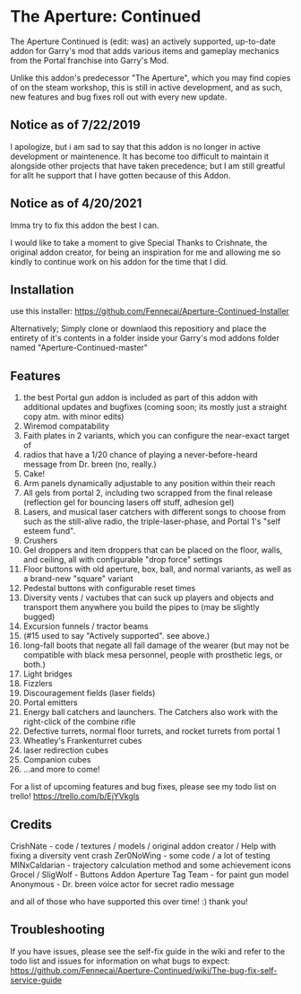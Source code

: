 # The Aperture: Continued

The Aperture Continued is (edit: was) an actively supported, up-to-date addon for Garry's mod that adds various items and gameplay mechanics from the Portal franchise into Garry's Mod.

Unlike this addon's predecessor "The Aperture", which you may find copies of on the steam workshop, this is still in active development, and as such, new features and bug fixes roll out with every new update.

## Notice as of 7/22/2019
I apologize, but i am sad to say that this addon is no longer in active development or maintenence.
It has become too difficult to maintain it alongside other projects that have taken precedence; but I am still greatful for allt he support that I have gotten because of this Addon.

## Notice as of 4/20/2021
Imma try to fix this addon the best I can.

I would like to take a moment to give Special Thanks to Crishnate, the original addon creator, for being an inspiration for me and allowing me so kindly to continue work on his addon for the time that I did.

## Installation

use this installer:
https://github.com/Fennecai/Aperture-Continued-Installer

Alternatively; Simply clone or downlaod this repositiory and place the entirety of it's contents in a folder inside your Garry's mod addons folder named "Aperture-Continued-master"

## Features
1. the best Portal gun addon is included as part of this addon with additional updates and bugfixes (coming soon; its mostly just a straight copy atm. with minor edits)
2. Wiremod compatability
3. Faith plates in 2 variants, which you can configure the near-exact target of
4. radios that have a 1/20 chance of playing a never-before-heard message from Dr. breen (no, really.)
5. Cake!
6. Arm panels dynamically adjustable to any position within their reach
7. All gels from portal 2, including two scrapped from the final release (reflection gel for bouncing lasers off stuff, adhesion gel)
8. Lasers, and musical laser catchers with different songs to choose from such as the still-alive radio, the triple-laser-phase, and Portal 1's "self esteem fund".
9. Crushers
10. Gel droppers and item droppers that can be placed on the floor, walls, and ceiling, all with configurable "drop force" settings
11. Floor buttons with old aperture, box, ball, and normal variants, as well as a brand-new "square" variant
12. Pedestal buttons with configurable reset times
13. Diversity vents / vactubes that can suck up players and objects and transport them anywhere you build the pipes to (may be slightly bugged)
14. Excursion funnels / tractor beams
15. (#15 used to say "Actively supported". see above.)
16. long-fall boots that negate all fall damage of the wearer (but may not be compatible with black mesa personnel, people with prosthetic legs, or both.)
17. Light bridges
18. Fizzlers
19. Discouragement fields (laser fields)
20. Portal emitters
21. Energy ball catchers and launchers. The Catchers also work with the right-click of the combine rifle
22. Defective turrets, normal floor turrets, and rocket turrets from portal 1
23. Wheatley's Frankenturret cubes
24. laser redirection cubes
25. Companion cubes
26. ...and more to come!

For a list of upcoming features and bug fixes, please see my todo list on trello! https://trello.com/b/EjYVkgls


## Credits
CrishNate - code / textures / models / original addon creator / Help with fixing a diversity vent crash
Zer0NoWing - some code / a lot of testing
MINxCaldarian - trajectory calculation method and some achievement icons
Grocel / SligWolf - Buttons Addon
Aperture Tag Team - for paint gun model
Anonymous - Dr. breen voice actor for secret radio message


and all of those who have supported this over time! :) thank you!

## Troubleshooting

If you have issues, please see the self-fix guide in the wiki and refer to the todo list and issues for information on what bugs to expect:
https://github.com/Fennecai/Aperture-Continued/wiki/The-bug-fix-self-service-guide

